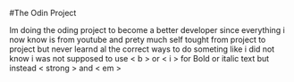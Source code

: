 #The Odin Project

Im doing the oding project to become a better developer since everything i now know is from youtube and prety much self tought from project to project but never learnd al the correct ways to do someting like i did not know i was not supposed to use < b > or < i > for Bold or italic text but instead < strong > and < em >